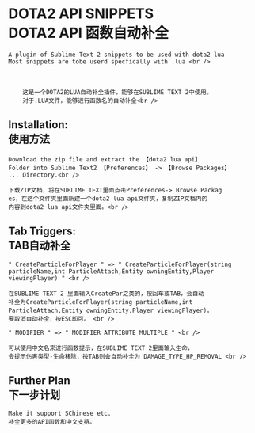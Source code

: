 DOTA2 API SNIPPETS<br />DOTA2 API 函数自动补全
=========================================

    A plugin of Sublime Text 2 snippets to be used with dota2 lua
    Most snippets are tobe userd specfically with .lua <br />
<br />
    
        这是一个DOTA2的LUA自动补全插件，能够在SUBLIME TEXT 2中使用。
        对于.LUA文件，能够进行函数名的自动补全<br />

Installation:<br />使用方法
-----------------------------------------

    Download the zip file and extract the 【dota2 lua api】
    Folder into Sublime Text2 【Preferences】 -> 【Browse Packages】
    ... Directory.<br />

    下载ZIP文档，将在SUBLIME TEXT里面点击Preferences-> Browse Packag
    es，在这个文件夹里面新建一个dota2 lua api文件夹，复制ZIP文档内的
    内容到dota2 lua api文件夹里面。<br />

Tab Triggers:<br />TAB自动补全
-----------------------------------------

    " CreateParticleForPlayer " => " CreateParticleForPlayer(string 
    particleName,int ParticleAttach,Entity owningEntity,Player
    viewingPlayer) " <br />

    在SUBLIME TEXT 2 里面输入CreatePar之类的，按回车或TAB，会自动
    补全为CreateParticleForPlayer(string particleName,int
    ParticleAttach,Entity owningEntity,Player viewingPlayer)，
    要取消自动补全，按ESC即可。 <br />

    " MODIFIER " => " MODIFIER_ATTRIBUTE_MULTIPLE " <br />
 
    可以使用中文名来进行函数提示，在SUBLIME TEXT 2里面输入生命，
    会提示伤害类型-生命移除，按TAB则会自动补全为 DAMAGE_TYPE_HP_REMOVAL <br />


Further Plan<br />下一步计划
-----------------------------------------

    Make it support SChinese etc.
    补全更多的API函数和中文支持。
